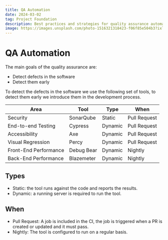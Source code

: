```yaml
---
title: QA Automation
date: 2024-03-02
tag: Project Foundation
description: Best practices and strategies for quality assurance automation
image: https://images.unsplash.com/photo-1516321318423-f06f85e504b3?ixlib=rb-4.0.3&ixid=M3wxMjA3fDB8MHxwaG90by1wYWdlfHx8fGVufDB8fHx8fA%3D%3D&auto=format&fit=crop&w=1470&q=80
---
```


# QA Automation

The main goals of the quality assurance are:

- Detect defects in the software
- Detect them early

To detect the defects in the software we use the following set of tools, to detect them early we introduce them in the development process.

| Area                  | Tool       | Type    | When         |
| --------------------- | ---------- | ------- | ------------ |
| Security              | SonarQube  | Static  | Pull Request |
| End-to-end Testing    | Cypress    | Dynamic | Pull Request |
| Accessibility         | Axe        | Dynamic | Pull Request |
| Visual Regression     | Percy      | Dynamic | Pull Request |
| Front-End Performance | Debug Bear | Dynamic | Nightly      |
| Back-End Performance  | Blazemeter | Dynamic | Nightly      |

## Types

- Static: the tool runs against the code and reports the results.
- Dynamic: a running server is required to run the tool.

## When

- Pull Request: A job is included in the CI, the job is triggered when a PR is created or updated and it must pass.
- Nightly: The tool is configured to run on a regular basis.
